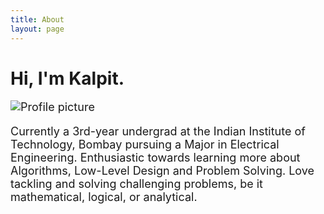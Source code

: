 ```yaml
---
title: About
layout: page
---
```


<h1>Hi, I'm Kalpit.</h1>

<font size = "4">
<div class="side-by-side">
    <div class="toleft">
        <img class="image" src="/assets/images/prof_pic_1.jpg" alt="Profile picture">
    </div>
    <div class="toright">
        <p>Currently a 3rd-year undergrad at the Indian Institute of Technology, Bombay pursuing a Major in Electrical Engineering. Enthusiastic towards learning more about Algorithms, Low-Level Design and Problem Solving. Love tackling and solving challenging problems, be it mathematical, logical, or analytical.</p>
    </div>
</div>


<!-- ![Profile Image]({% if site.external-image %}{{ site.picture }}{% else %}{{ site.url }}/{{ site.picture }}{% endif %}) -->

<div class="breaker"></div>

<!-- <font size = "4">
<p style="text-align: center;">Jack of all trades, master of some.</p>

<div class="breaker"></div> -->


<!-- <img align="right" width="50" height="50" src="https://upload.wikimedia.org/wikipedia/commons/2/2f/Rickrolling_QR_code.png"> -->

<div class="breaker"></div>


